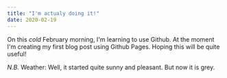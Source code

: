 ```yaml
---
title: "I'm actualy doing it!"
date: 2020-02-19
---
```

On this *cold* February morning, I'm learning to use Github.
At the moment I'm creating my first blog post using Github Pages.
Hoping this will be quite useful!

*N.B.* Weather: Well, it started quite sunny and pleasant. But now it is grey. 
